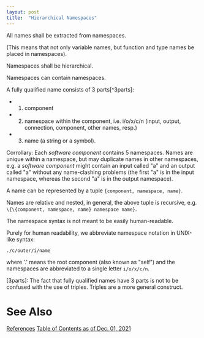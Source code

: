 ```yaml
---
layout: post
title:  "Hierarchical Namespaces"
---
```


All names shall be extracted from namespaces.

(This means that not only variable names, but function and type names be placed in namespaces).

Namespaces shall be hierarchical.

Namespaces can contain namespaces.

A fully qualified name consists of 3 parts[^3parts]:
- 1. component
- 2. namespace within the component, i.e. i/o/x/c/n (input, output, connection, component, other names, resp.)
- 3. name (a string or a symbol).

Corrollary: Each _software component_ contains 5 namespaces. Names are unique within a namespace, but may duplicate names in other namespaces, e.g. a _software component_ might contain an input called "a" and an output called "a" without any name-clashing problems (the first "a" is in the input namespace, whereas the second "a" is in the output namespace).

A name can be represented by a tuple `{component, namespace, name}`.

Names are relative and nested, in general, the above tuple is recursive, e.g.
`\{\{component, namespace, name} namespace name}`.

The namespace syntax is not meant to be easily human-readable.

Purely for human readability, we abbreviate namespace notation in UNIX-like syntax:

`./c/outer/i/name`

where '.' means the root component (also known as "self") and the namespaces are abbreviated to a single letter `i/o/x/c/n`.

[3parts]: The fact that fully qualified names have 3 parts is not to be confused with the use of triples. Triples are a more general construct.
# See Also

[References](https://guitarvydas.github.io/2021/01/14/References.html)
[Table of Contents as of Dec. 01, 2021](https://guitarvydas.github.io/2021/12/10/Table-of-Contents-Dec-01-2021.html)

<script src="https://utteranc.es/client.js" 
        repo="guitarvydas/guitarvydas.github.io" 
        issue-term="pathname" 
        theme="github-light" 
        crossorigin="anonymous" 
        async> 
</script> 
